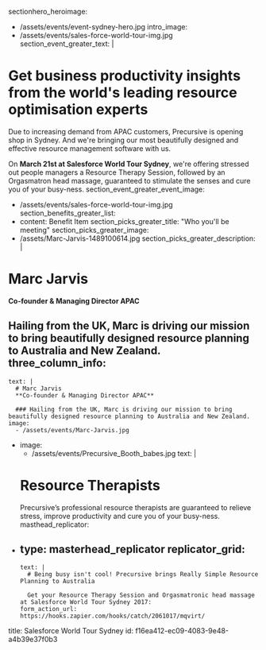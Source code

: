 sectionhero_heroimage:
  - /assets/events/event-sydney-hero.jpg
intro_image:
  - /assets/events/sales-force-world-tour-img.jpg
section_event_greater_text: |
  # Get business productivity insights from the world's leading resource optimisation experts
  
  Due to increasing demand from APAC customers, Precursive is opening shop in Sydney. And we're bringing our most beautifully designed and effective resource management software with us.
  
  On **March 21st at Salesforce World Tour Sydney**, we're offering stressed out people managers a Resource Therapy Session, followed by an Orgasmatron head massage, guaranteed to stimulate the senses and cure you of your busy-ness.
section_event_greater_event_image:
  - /assets/events/sales-force-world-tour-img.jpg
section_benefits_greater_list:
  - 
    content: Benefit Item
section_picks_greater_title: "Who you'll be meeting"
section_picks_greater_image:
  - /assets/Marc-Jarvis-1489100614.jpg
section_picks_greater_description: |
  # Marc Jarvis
  **Co-founder & Managing Director APAC**
  
  Hailing from the UK, Marc is driving our mission to bring beautifully designed resource planning to Australia and New Zealand.
three_column_info:
  - 
    text: |
      # Marc Jarvis
      **Co-founder & Managing Director APAC**
      
      ### Hailing from the UK, Marc is driving our mission to bring beautifully designed resource planning to Australia and New Zealand.
    image:
      - /assets/events/Marc-Jarvis.jpg
  - 
    image:
      - /assets/events/Precursive_Booth_babes.jpg
    text: |
      # Resource Therapists
      Precursive’s professional resource therapists are guaranteed to relieve stress, improve productivity and cure you of your busy-ness.
masthead_replicator:
  - 
    type: masterhead_replicator
    replicator_grid:
      - 
        text: |
          # Being busy isn't cool! Precursive brings Really Simple Resource Planning to Australia
          
          Get your Resource Therapy Session and Orgasmatronic head massage at Salesforce World Tour Sydney 2017:
        form_action_url: https://hooks.zapier.com/hooks/catch/2061017/mqvirt/
title: Salesforce World Tour Sydney
id: f16ea412-ec09-4083-9e48-a4b39e37f0b3
